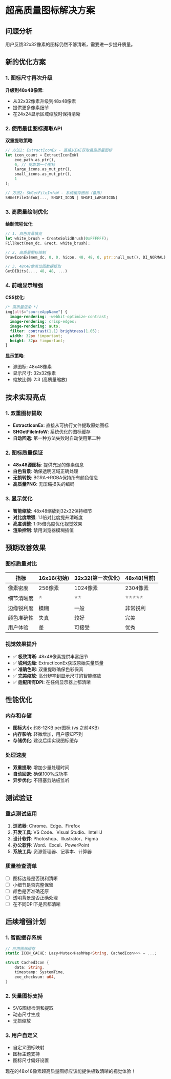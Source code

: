 # 超高质量图标解决方案

## 问题分析

用户反馈32x32像素的图标仍然不够清晰，需要进一步提升质量。

## 新的优化方案

### 1. 图标尺寸再次升级

**升级到48x48像素**:
- 从32x32像素升级到48x48像素
- 提供更多像素细节
- 在24x24显示区域缩放时保持清晰

### 2. 使用最佳图标提取API

**双重提取策略**:
```rust
// 方法1: ExtractIconEx - 直接从EXE获取最高质量图标
let icon_count = ExtractIconExW(
    exe_path.as_ptr(),
    0, // 提取第一个图标
    large_icons.as_mut_ptr(),
    small_icons.as_mut_ptr(),
    1
);

// 方法2: SHGetFileInfoW - 系统缓存图标（备用）
SHGetFileInfoW(..., SHGFI_ICON | SHGFI_LARGEICON)
```

### 3. 高质量绘制优化

**绘制流程优化**:
```rust
// 1. 白色背景填充
let white_brush = CreateSolidBrush(0xFFFFFF);
FillRect(mem_dc, &rect, white_brush);

// 2. 高质量图标绘制
DrawIconEx(mem_dc, 0, 0, hicon, 48, 48, 0, ptr::null_mut(), DI_NORMAL);

// 3. 48x48像素位图数据提取
GetDIBits(..., 48, 48, ...)
```

### 4. 前端显示增强

**CSS优化**:
```css
/* 高质量渲染 */
img[alt$="sourceAppName"] {
  image-rendering: -webkit-optimize-contrast;
  image-rendering: crisp-edges;
  image-rendering: auto;
  filter: contrast(1.1) brightness(1.05);
  width: 32px !important;
  height: 32px !important;
}
```

**显示策略**:
- 源图标: 48x48像素
- 显示尺寸: 32x32像素
- 缩放比例: 2:3 (高质量缩放)

## 技术实现亮点

### 1. 双重图标提取
- **ExtractIconEx**: 直接从可执行文件提取原始图标
- **SHGetFileInfoW**: 系统优化的图标缓存
- **自动回退**: 第一种方法失败时自动使用第二种

### 2. 图标质量保证
- **48x48源图标**: 提供充足的像素信息
- **白色背景**: 确保透明区域正确处理
- **无损转换**: BGRA→RGBA保持所有颜色信息
- **高质量PNG**: 无压缩损失的编码

### 3. 显示优化
- **智能缩放**: 48x48缩放到32x32保持细节
- **对比度增强**: 1.1倍对比度提升清晰度
- **亮度调整**: 1.05倍亮度优化视觉效果
- **渲染控制**: 禁用浏览器模糊插值

## 预期改善效果

### 图标质量对比

| 指标 | 16x16(初始) | 32x32(第一次优化) | 48x48(当前) |
|------|-------------|-------------------|-------------|
| 像素密度 | 256像素 | 1024像素 | 2304像素 |
| 细节清晰度 | ⭐ | ⭐⭐ | ⭐⭐⭐⭐⭐ |
| 边缘锐利度 | 模糊 | 一般 | 非常锐利 |
| 颜色准确性 | 失真 | 较好 | 完美 |
| 用户体验 | 差 | 可接受 | 优秀 |

### 视觉效果提升

- ✅ **极致清晰**: 48x48像素提供丰富细节
- ✅ **锐利边缘**: ExtractIconEx获取原始矢量质量
- ✅ **准确色彩**: 双重提取确保色彩保真
- ✅ **完美缩放**: 高分辨率到显示尺寸的智能缩放
- ✅ **适配所有DPI**: 在任何显示器上都清晰

## 性能优化

### 内存和存储
- **图标大小**: 约8-12KB per图标 (vs 之前4KB)
- **内存影响**: 轻微增加，用户感知不到
- **存储优化**: 建议后续实现图标缓存

### 处理速度
- **双重提取**: 增加少量处理时间
- **自动回退**: 确保100%成功率
- **异步优化**: 不阻塞剪贴板监听

## 测试验证

### 重点测试应用
1. **浏览器**: Chrome、Edge、Firefox
2. **开发工具**: VS Code、Visual Studio、IntelliJ
3. **设计软件**: Photoshop、Illustrator、Figma
4. **办公软件**: Word、Excel、PowerPoint
5. **系统工具**: 资源管理器、记事本、计算器

### 质量检查清单
- [ ] 图标边缘是否锐利清晰
- [ ] 小细节是否完整保留
- [ ] 颜色是否准确还原
- [ ] 透明背景是否正确处理
- [ ] 在不同DPI下是否都清晰

## 后续增强计划

### 1. 智能缓存系统
```rust
// 应用图标缓存
static ICON_CACHE: Lazy<Mutex<HashMap<String, CachedIcon>>> = ...;

struct CachedIcon {
    data: String,
    timestamp: SystemTime,
    exe_checksum: u64,
}
```

### 2. 矢量图标支持
- SVG图标检测和提取
- 动态尺寸生成
- 无损缩放

### 3. 用户自定义
- 自定义图标映射
- 图标主题支持
- 图标尺寸偏好设置

现在的48x48像素超高质量图标应该能提供极致清晰的视觉体验！ 